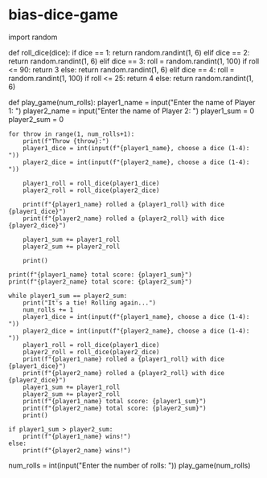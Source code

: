 # bias-dice-game
import random

def roll_dice(dice):
    if dice == 1:
        return random.randint(1, 6)
    elif dice == 2:
        return random.randint(1, 6)
    elif dice == 3:
        roll = random.randint(1, 100)
        if roll <= 90:
            return 3
        else:
            return random.randint(1, 6)
    elif dice == 4:
        roll = random.randint(1, 100)
        if roll <= 25:
            return 4
        else:
            return random.randint(1, 6)
    
def play_game(num_rolls):
    player1_name = input("Enter the name of Player 1: ")
    player2_name = input("Enter the name of Player 2: ")
    player1_sum = 0
    player2_sum = 0

    for throw in range(1, num_rolls+1):
        print(f"Throw {throw}:")
        player1_dice = int(input(f"{player1_name}, choose a dice (1-4): "))
        player2_dice = int(input(f"{player2_name}, choose a dice (1-4): "))

        player1_roll = roll_dice(player1_dice)
        player2_roll = roll_dice(player2_dice)

        print(f"{player1_name} rolled a {player1_roll} with dice {player1_dice}")
        print(f"{player2_name} rolled a {player2_roll} with dice {player2_dice}")

        player1_sum += player1_roll
        player2_sum += player2_roll

        print()

    print(f"{player1_name} total score: {player1_sum}")
    print(f"{player2_name} total score: {player2_sum}")

    while player1_sum == player2_sum:
        print("It's a tie! Rolling again...")
        num_rolls += 1
        player1_dice = int(input(f"{player1_name}, choose a dice (1-4): "))
        player2_dice = int(input(f"{player2_name}, choose a dice (1-4): "))
        player1_roll = roll_dice(player1_dice)
        player2_roll = roll_dice(player2_dice)
        print(f"{player1_name} rolled a {player1_roll} with dice {player1_dice}")
        print(f"{player2_name} rolled a {player2_roll} with dice {player2_dice}")
        player1_sum += player1_roll
        player2_sum += player2_roll
        print(f"{player1_name} total score: {player1_sum}")
        print(f"{player2_name} total score: {player2_sum}")
        print()
        
    if player1_sum > player2_sum:
        print(f"{player1_name} wins!")
    else:
        print(f"{player2_name} wins!")

num_rolls = int(input("Enter the number of rolls: "))
play_game(num_rolls)
